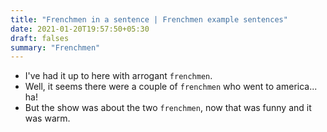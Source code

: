 ```yaml
---
title: "Frenchmen in a sentence | Frenchmen example sentences"
date: 2021-01-20T19:57:50+05:30
draft: falses
summary: "Frenchmen"
---
```

- I've had it up to here with arrogant `frenchmen`.
- Well, it seems there were a couple of `frenchmen` who went to america... ha!
- But the show was about the two `frenchmen`, now that was funny and it was warm.
                 

